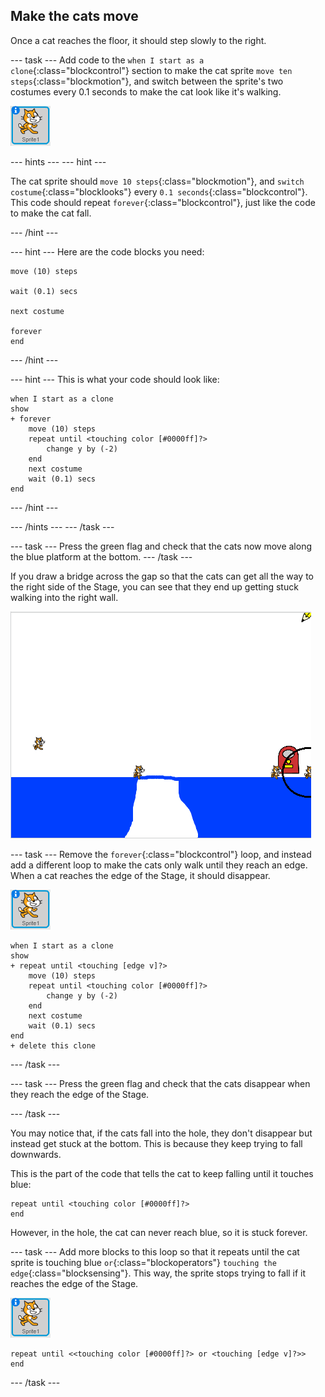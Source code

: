 ## Make the cats move

Once a cat reaches the floor, it should step slowly to the right.

--- task ---
Add code to the `when I start as a clone`{:class="blockcontrol"} section to make the cat sprite `move ten steps`{:class="blockmotion"}, and switch between the sprite's two costumes every 0.1 seconds to make the cat look like it's walking.

![Cat sprite](images/cat-sprite.png)

--- hints ---
--- hint ---

The cat sprite should `move 10 steps`{:class="blockmotion"}, and `switch costume`{:class="blocklooks"} every `0.1 seconds`{:class="blockcontrol"}. This code should repeat `forever`{:class="blockcontrol"}, just like the code to make the cat fall.

--- /hint ---

--- hint ---
Here are the code blocks you need:

```blocks
move (10) steps

wait (0.1) secs

next costume

forever
end
```
--- /hint ---

--- hint ---
This is what your code should look like:

```blocks
when I start as a clone
show
+ forever
    move (10) steps
    repeat until <touching color [#0000ff]?>
        change y by (-2)
    end
    next costume
    wait (0.1) secs
end
```

--- /hint ---

--- /hints ---
--- /task ---

--- task ---
Press the green flag and check that the cats now move along the blue platform at the bottom.
--- /task ---

If you draw a bridge across the gap so that the cats can get all the way to the right side of the Stage, you can see that they end up getting stuck walking into the right wall.

![Flailing cats at the edge](images/flailing-at-edge.png)

--- task ---
Remove the `forever`{:class="blockcontrol"} loop, and instead add a different loop to make the cats only walk until they reach an edge. When a cat reaches the edge of the Stage, it should disappear.

![Cat sprite](images/cat-sprite.png)

```blocks
when I start as a clone
show
+ repeat until <touching [edge v]?>
    move (10) steps
    repeat until <touching color [#0000ff]?>
        change y by (-2)
    end
    next costume
    wait (0.1) secs
end
+ delete this clone
```

--- /task ---

--- task ---
Press the green flag and check that the cats disappear when they reach the edge of the Stage.

--- /task ---

You may notice that, if the cats fall into the hole, they don't disappear but instead get stuck at the bottom. This is because they keep trying to fall downwards.

This is the part of the code that tells the cat to keep falling until it touches blue:

```blocks
repeat until <touching color [#0000ff]?>
end
```

However, in the hole, the cat can never reach blue, so it is stuck forever.

--- task ---
Add more blocks to this loop so that it repeats until the cat sprite is touching blue `or`{:class="blockoperators"} `touching the edge`{:class="blocksensing"}. This way, the sprite stops trying to fall if it reaches the edge of the Stage.

![Cat sprite](images/cat-sprite.png)

```blocks
repeat until <<touching color [#0000ff]?> or <touching [edge v]?>>
end
```
--- /task ---
